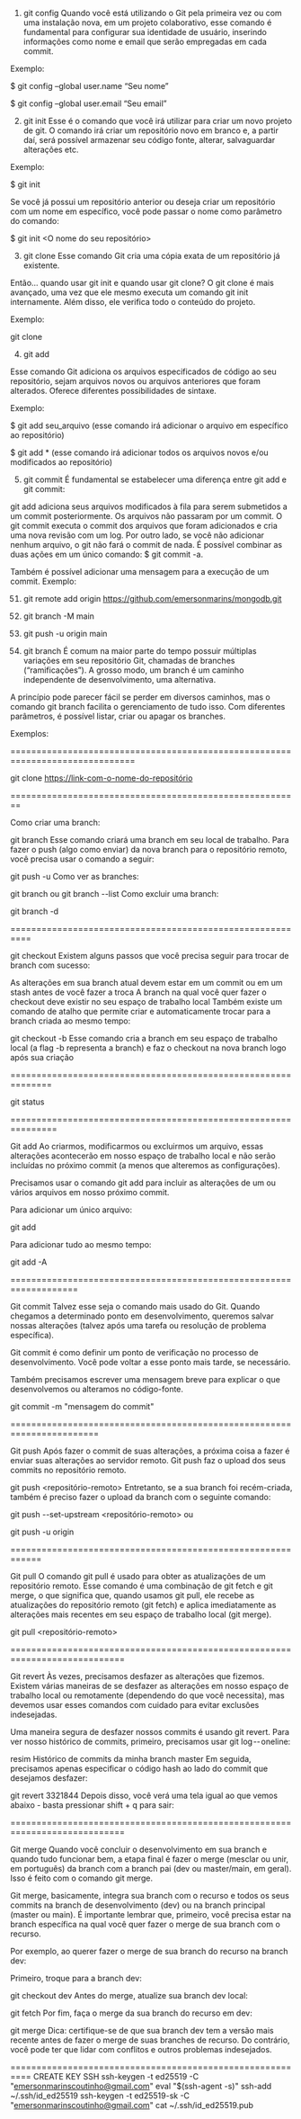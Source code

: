 1. git config
Quando você está utilizando o Git pela primeira vez ou com uma instalação nova, em um projeto colaborativo, esse comando é fundamental para configurar sua identidade de usuário, inserindo informações como nome e email que serão empregadas em cada commit.

Exemplo:

$ git config –global user.name “Seu nome”

$ git config –global user.email “Seu email”

2. git init
Esse é o comando que você irá utilizar para criar um novo projeto de git. O comando irá criar um repositório novo em branco e, a partir daí, será possível armazenar seu código fonte, alterar, salvaguardar alterações etc.

Exemplo:

$ git init

Se você já possui um repositório anterior ou deseja criar um repositório com um nome em específico, você pode passar o nome como parâmetro do comando:

$ git init <O nome do seu repositório>

3. git clone
Esse comando Git cria uma cópia exata de um repositório já existente.

Então… quando usar git init e quando usar git clone? O git clone é mais avançado, uma vez que ele mesmo executa um comando git init internamente. Além disso, ele verifica todo o conteúdo do projeto.

Exemplo:

git clone <URL do seu projeto>

4. git add


Esse comando Git adiciona os arquivos especificados de código ao seu repositório, sejam arquivos novos ou arquivos anteriores que foram alterados. Oferece diferentes possibilidades de sintaxe.

Exemplo:

$ git add seu_arquivo (esse comando irá adicionar o arquivo em específico ao repositório)

$ git add * (esse comando irá adicionar todos os arquivos novos e/ou modificados ao repositório)

5. git commit
É fundamental se estabelecer uma diferença entre git add e git commit:

git add adiciona seus arquivos modificados à fila para serem submetidos a um commit posteriormente. Os arquivos não passaram por um commit.
O git commit executa o commit dos arquivos que foram adicionados e cria uma nova revisão com um log. Por outro lado, se você não adicionar nenhum arquivo, o git não fará o commit de nada.
É possível combinar as duas ações em um único comando: $ git commit -a.

Também é possível adicionar uma mensagem para a execução de um commit. Exemplo:

<!-- $ git commit -m “seu comentário”.. -->


51. git remote add origin https://github.com/emersonmarins/mongodb.git
<!-- ADD to remote repository -->
52. git branch -M main
53. git push -u origin main


6. git branch
É comum na maior parte do tempo possuir múltiplas variações em seu repositório Git, chamadas de branches (“ramificações”). A grosso modo, um branch é um caminho independente de desenvolvimento, uma alternativa.

A princípio pode parecer fácil se perder em diversos caminhos, mas o comando git branch facilita o gerenciamento de tudo isso. Com diferentes parâmetros, é possível listar, criar ou apagar os branches.

Exemplos:

<!-- $ git branch (lista todas as ramificações) -->

<!-- % $ git branch <nome_do_branch> (cria um branch com o nome especificado) -->

<!-- $ git branch -d <nome_do_branch> (deleta o branch com o nome especificado) -->

==============================================================================




git clone <https://link-com-o-nome-do-repositório>

========================================================

Como criar uma branch:

git branch <nome-da-branch>
Esse comando criará uma branch em seu local de trabalho. Para fazer o push (algo como enviar) da nova branch para o repositório remoto, você precisa usar o comando a seguir:

git push -u <local-remoto> <nome-da-branch>
Como ver as branches:

git branch ou git branch --list
Como excluir uma branch:

git branch -d <nome-da-branch>

==========================================================


git checkout <nome-da-branch>
Existem alguns passos que você precisa seguir para trocar de branch com sucesso:

As alterações em sua branch atual devem estar em um commit ou em um stash antes de você fazer a troca
A branch na qual você quer fazer o checkout deve existir no seu espaço de trabalho local
Também existe um comando de atalho que permite criar e automaticamente trocar para a branch criada ao mesmo tempo:

git checkout -b <nome-da-branch>
Esse comando cria a branch em seu espaço de trabalho local (a flag -b representa a branch) e faz o checkout na nova branch logo após sua criação


==============================================================

git status

===============================================================



Git add
Ao criarmos, modificarmos ou excluirmos um arquivo, essas alterações acontecerão em nosso espaço de trabalho local e não serão incluídas no próximo commit (a menos que alteremos as configurações).

Precisamos usar o comando git add para incluir as alterações de um ou vários arquivos em nosso próximo commit.

Para adicionar um único arquivo:

git add <arquivo>

Para adicionar tudo ao mesmo tempo:

git add -A

===================================================================

Git commit
Talvez esse seja o comando mais usado do Git. Quando chegamos a determinado ponto em desenvolvimento, queremos salvar nossas alterações (talvez após uma tarefa ou resolução de problema específica).

Git commit é como definir um ponto de verificação no processo de desenvolvimento. Você pode voltar a esse ponto mais tarde, se necessário.

Também precisamos escrever uma mensagem breve para explicar o que desenvolvemos ou alteramos no código-fonte.

git commit -m "mensagem do commit"


=======================================================================

Git push
Após fazer o commit de suas alterações, a próxima coisa a fazer é enviar suas alterações ao servidor remoto. Git push faz o upload dos seus commits no repositório remoto.

git push <repositório-remoto> <nome-da-branch>
Entretanto, se a sua branch foi recém-criada, também é preciso fazer o upload da branch com o seguinte comando:

git push --set-upstream <repositório-remoto> <nome-da-branch>
ou

git push -u origin <nome-da-branch>


============================================================

Git pull
O comando git pull é usado para obter as atualizações de um repositório remoto. Esse comando é uma combinação de git fetch e git merge, o que significa que, quando usamos git pull, ele recebe as atualizações do repositório remoto (git fetch) e aplica imediatamente as alterações mais recentes em seu espaço de trabalho local (git merge).

git pull <repositório-remoto>

============================================================================


Git revert
Às vezes, precisamos desfazer as alterações que fizemos. Existem várias maneiras de se desfazer as alterações em nosso espaço de trabalho local ou remotamente (dependendo do que você necessita), mas devemos usar esses comandos com cuidado para evitar exclusões indesejadas.

Uma maneira segura de desfazer nossos commits é usando git revert. Para ver nosso histórico de commits, primeiro, precisamos usar git log -- oneline:

resim
Histórico de commits da minha branch master
Em seguida, precisamos apenas especificar o código hash ao lado do commit que desejamos desfazer:

git revert 3321844
Depois disso, você verá uma tela igual ao que vemos abaixo - basta pressionar shift + q para sair:


============================================================================

Git merge
Quando você concluir o desenvolvimento em sua branch e quando tudo funcionar bem, a etapa final é fazer o merge (mesclar ou unir, em português) da branch com a branch pai (dev ou master/main, em geral). Isso é feito com o comando git merge.

Git merge, basicamente, integra sua branch com o recurso e todos os seus commits na branch de desenvolvimento (dev) ou na branch principal (master ou main). É importante lembrar que, primeiro, você precisa estar na branch específica na qual você quer fazer o merge de sua branch com o recurso.

Por exemplo, ao querer fazer o merge de sua branch do recurso na branch dev:

Primeiro, troque para a branch dev:

git checkout dev
Antes do merge, atualize sua branch dev local:

git fetch
Por fim, faça o merge da sua branch do recurso em dev:

git merge <nome-da-branch-com-o-recurso>
Dica: certifique-se de que sua branch dev tem a versão mais recente antes de fazer o merge de suas branches de recurso. Do contrário, você pode ter que lidar com conflitos e outros problemas indesejados.


==========================================================
CREATE KEY SSH
ssh-keygen -t ed25519 -C "emersonmarinscoutinho@gmail.com"
eval "$(ssh-agent -s)" <!-- Start key ssh -->
ssh-add ~/.ssh/id_ed25519
ssh-keygen -t ed25519-sk -C "emersonmarinscoutinho@gmail.com"
cat ~/.ssh/id_ed25519.pub <!-- Copy key ssh -->
